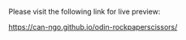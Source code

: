 Please visit the following link for live preview:

https://can-ngo.github.io/odin-rockpaperscissors/
